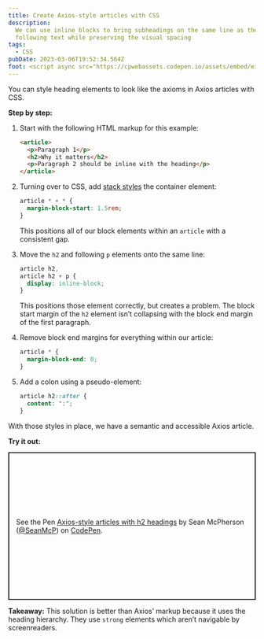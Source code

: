 ```yaml
---
title: Create Axios-style articles with CSS
description:
  We can use inline blocks to bring subheadings on the same line as the
  following text while preserving the visual spacing
tags:
  - CSS
pubDate: 2023-03-06T19:52:34.564Z
foot: <script async src="https://cpwebassets.codepen.io/assets/embed/ei.js"></script>
---
```


You can style heading elements to look like the axioms in Axios articles with
CSS.

**Step by step:**

1. Start with the following HTML markup for this example:

   ```html
   <article>
     <p>Paragraph 1</p>
     <h2>Why it matters</h2>
     <p>Paragraph 2 should be inline with the heading</p>
   </article>
   ```

2. Turning over to CSS, add
   [stack styles](https://every-layout.dev/layouts/stack/) the container
   element:

   ```css
   article * + * {
     margin-block-start: 1.5rem;
   }
   ```

   This positions all of our block elements within an `article` with a
   consistent gap.

3. Move the `h2` and following `p` elements onto the same line:

   ```css
   article h2,
   article h2 + p {
     display: inline-block;
   }
   ```

   This positions those element correctly, but creates a problem. The block
   start margin of the `h2` element isn’t collapsing with the block end margin
   of the first paragraph.

4. Remove block end margins for everything within our article:

   ```css
   article * {
     margin-block-end: 0;
   }
   ```

5. Add a colon using a pseudo-element:

   ```css
   article h2::after {
     content: ":";
   }
   ```

With those styles in place, we have a semantic and accessible Axios article.

**Try it out:**

<p class="codepen" data-height="300" data-default-tab="html,result" data-slug-hash="yLxXoxN" data-user="SeanMcP" style="height: 300px; box-sizing: border-box; display: flex; align-items: center; justify-content: center; border: 2px solid; margin: 1em 0; padding: 1em;">
  <span>See the Pen <a href="https://codepen.io/SeanMcP/pen/yLxXoxN">
  Axios-style articles with h2 headings</a> by Sean McPherson (<a href="https://codepen.io/SeanMcP">@SeanMcP</a>)
  on <a href="https://codepen.io">CodePen</a>.</span>
</p>

**Takeaway:** This solution is better than Axios’ markup because it uses the
heading hierarchy. They use `strong` elements which aren’t navigable by
screenreaders.
